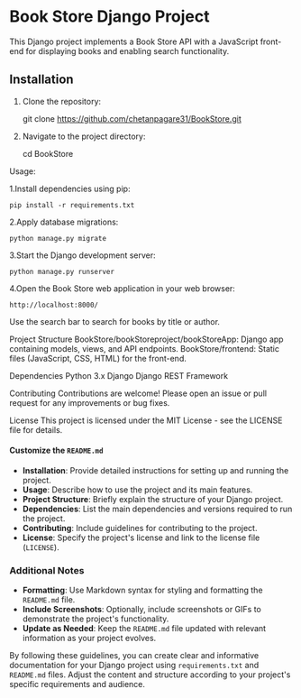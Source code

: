 # Book Store Django Project

This Django project implements a Book Store API with a JavaScript front-end for displaying books and enabling search functionality.

## Installation

1. Clone the repository:
   
   git clone https://github.com/chetanpagare31/BookStore.git

2. Navigate to the project directory:

    cd BookStore


Usage:

1.Install dependencies using pip:

    pip install -r requirements.txt

2.Apply database migrations:

    python manage.py migrate

3.Start the Django development server:

    python manage.py runserver

4.Open the Book Store web application in your web browser:

    http://localhost:8000/

Use the search bar to search for books by title or author.


Project Structure
BookStore/bookStoreproject/bookStoreApp: Django app containing models, views, and API endpoints.
BookStore/frontend: Static files (JavaScript, CSS, HTML) for the front-end.

Dependencies
Python 3.x
Django
Django REST Framework

Contributing
Contributions are welcome! Please open an issue or pull request for any improvements or bug fixes.

License
This project is licensed under the MIT License - see the LICENSE file for details.


#### Customize the `README.md`

- **Installation**: Provide detailed instructions for setting up and running the project.
- **Usage**: Describe how to use the project and its main features.
- **Project Structure**: Briefly explain the structure of your Django project.
- **Dependencies**: List the main dependencies and versions required to run the project.
- **Contributing**: Include guidelines for contributing to the project.
- **License**: Specify the project's license and link to the license file (`LICENSE`).

### Additional Notes

- **Formatting**: Use Markdown syntax for styling and formatting the `README.md` file.
- **Include Screenshots**: Optionally, include screenshots or GIFs to demonstrate the project's functionality.
- **Update as Needed**: Keep the `README.md` file updated with relevant information as your project evolves.

By following these guidelines, you can create clear and informative documentation for your Django project using `requirements.txt` and `README.md` files. Adjust the content and structure according to your project's specific requirements and audience.
